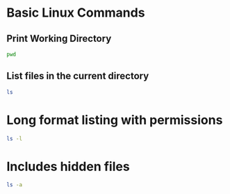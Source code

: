 # Basic Linux Commands

## Print Working Directory
```bash
pwd
```

## List files in the current directory
```bash
ls
```
# Long format listing with permissions
```bash
ls -l
```
# Includes hidden files
```bash
ls -a
```

